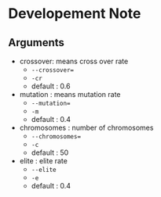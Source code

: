 # Developement Note

## Arguments

* crossover: means cross over rate
	* `--crossover=` 	
	* `-cr`
	* default : 0.6
* mutation : means mutation rate
	* `--mutation=`	
	* `-m`
	* default : 0.4
* chromosomes : number of chromosomes
	* `--chromosomes=`
	* `-c`
	* default : 50
* elite : elite rate
	* `--elite`
	* `-e`
	* default : 0.4
